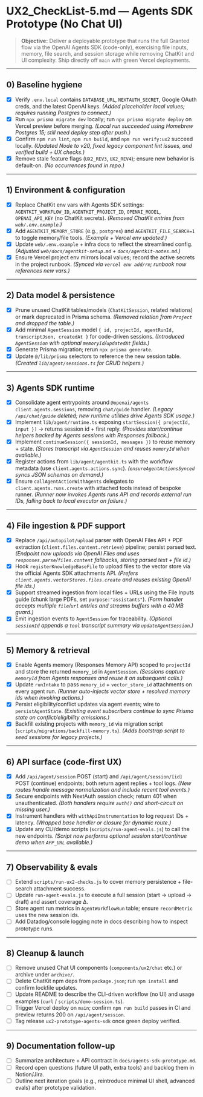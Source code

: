 # UX2_CheckList-5.md — Agents SDK Prototype (No Chat UI)

> **Objective:** Deliver a deployable prototype that runs the full Granted flow via the OpenAI Agents SDK (code-only), exercising file inputs, memory, file search, and session storage while removing ChatKit and UI complexity. Ship directly off `main` with green Vercel deployments.

---

## 0) Baseline hygiene
- [x] Verify `.env.local` contains `DATABASE_URL`, `NEXTAUTH_SECRET`, Google OAuth creds, and the latest OpenAI keys. *(Added placeholder local values; requires running Postgres to connect.)*
- [x] Run `npx prisma migrate dev` locally; run `npx prisma migrate deploy` on Vercel preview before merging. *(Local run succeeded using Homebrew Postgres 15; still need deploy step after push.)*
- [x] Confirm `npm run lint`, `npm run build`, and `npm run verify:ux2` succeed locally. *(Updated Node to v20, fixed legacy component lint issues, and verified build + UX checks.)*
- [x] Remove stale feature flags (`UX2_REV3`, `UX2_REV4`); ensure new behavior is default-on. *(No occurrences found in repo.)*

---

## 1) Environment & configuration
- [x] Replace ChatKit env vars with Agents SDK settings: `AGENTKIT_WORKFLOW_ID`, `AGENTKIT_PROJECT_ID`, `OPENAI_MODEL`, `OPENAI_API_KEY` (no ChatKit secrets). *(Removed ChatKit entries from `web/.env.example`.)*
- [x] Add `AGENTKIT_MEMORY_STORE` (e.g., `postgres`) and `AGENTKIT_FILE_SEARCH=1` to toggle memory/file tools. *(Example + Vercel env updated.)*
- [x] Update `web/.env.example` + infra docs to reflect the streamlined config. *(Adjusted `web/docs/agentkit-setup.md` + `docs/agentkit-notes.md`.)*
- [x] Ensure Vercel project env mirrors local values; record the active secrets in the project runbook. *(Synced via `vercel env add/rm`; runbook now references new vars.)*

---

## 2) Data model & persistence
- [x] Prune unused ChatKit tables/models (`ChatKitSession`, related relations) or mark deprecated in Prisma schema. *(Removed relation from `Project` and dropped the table.)*
- [x] Add minimal `AgentSession` model `{ id, projectId, agentRunId, transcriptJson, createdAt }` for code-driven sessions. *(Introduced `AgentSession` with optional `memoryId`/`updatedAt` fields.)*
- [x] Generate Prisma migration; rerun `npx prisma generate`.
- [x] Update `@/lib/prisma` selectors to reference the new session table. *(Created `lib/agent/sessions.ts` for CRUD helpers.)*

---

## 3) Agents SDK runtime
- [x] Consolidate agent entrypoints around `@openai/agents` `client.agents.sessions`, removing `chat/guide` handler. *(Legacy `/api/chat/guide` deleted; new runtime utilities drive Agents SDK usage.)*
- [x] Implement `lib/agent/runtime.ts` exposing `startSession({ projectId, input })` → returns session id + first reply. *(Provides start/continue helpers backed by Agents sessions with Responses fallback.)*
- [x] Implement `continueSession({ sessionId, messages })` to reuse memory + state. *(Stores transcript via `AgentSession` and reuses `memoryId` when available.)*
- [x] Register actions from `lib/agent/agentkit.ts` with the workflow metadata (use `client.agents.actions.sync`). *(`ensureAgentActionsSynced` syncs JSON schemas on demand.)*
- [x] Ensure `callAgentActionWithAgents` delegates to `client.agents.runs.create` with attached tools instead of bespoke runner. *(Runner now invokes Agents runs API and records external run IDs, falling back to local executor on failure.)*

---

## 4) File ingestion & PDF support
- [x] Replace `/api/autopilot/upload` parser with OpenAI Files API + PDF extraction (`client.files.content.retrieve`) pipeline; persist parsed text. *(Endpoint now uploads via OpenAI Files and uses `responses.parse`/`files.content` fallbacks, storing parsed text + file id.)*
- [x] Hook `registerKnowledgeBaseFile` to upload files to the vector store via the official Agents SDK attachments API. *(Prefers `client.agents.vectorStores.files.create` and reuses existing OpenAI file ids.)*
- [x] Support streamed ingestion from local files + URLs using the File Inputs guide (chunk large PDFs, set `purpose:"assistants"`). *(Form handler accepts multiple `file`/`url` entries and streams buffers with a 40 MB guard.)*
- [x] Emit ingestion events to `AgentSession` for traceability. *(Optional `sessionId` appends a `tool` transcript summary via `updateAgentSession`.)*

---

## 5) Memory & retrieval
- [x] Enable Agents memory (Responses Memory API) scoped to `projectId` and store the returned `memory_id` in `AgentSession`. *(Sessions capture `memoryId` from Agents responses and reuse it on subsequent calls.)*
- [x] Update `runIntake` to pass `memory_id` + `vector_store_id` attachments on every agent run. *(Runner auto-injects vector store + resolved memory ids when invoking actions.)*
- [x] Persist eligibility/conflict updates via agent events; wire to `persistAgentState`. *(Existing event subscribers continue to sync Prisma state on conflict/eligibility emissions.)*
- [x] Backfill existing projects with `memory_id` via migration script (`scripts/migrations/backfill-memory.ts`). *(Adds bootstrap script to seed sessions for legacy projects.)*

---

## 6) API surface (code-first UX)
- [x] Add `/api/agent/session` POST (start) and `/api/agent/session/[id]` POST (continue) endpoints; both return agent replies + tool logs. *(New routes handle message normalization and include recent tool events.)*
- [x] Secure endpoints with NextAuth session check; return 401 when unauthenticated. *(Both handlers require `auth()` and short-circuit on missing user.)*
- [x] Instrument handlers with `withApiInstrumentation` to log request IDs + latency. *(Wrapped base handler or closure for dynamic route.)*
- [x] Update any CLI/demo scripts (`scripts/run-agent-evals.js`) to call the new endpoints. *(Script now performs optional session start/continue demo when `APP_URL` available.)*

---

## 7) Observability & evals
- [ ] Extend `scripts/run-ux2-checks.js` to cover memory persistence + file-search attachment success.
- [ ] Update `run-agent-evals.js` to execute a full session (start → upload → draft) and assert coverage Δ.
- [ ] Store agent run metrics in `AgentWorkflowRun` table; ensure `recordMetric` uses the new session ids.
- [ ] Add Datadog/console logging note in docs describing how to inspect prototype runs.

---

## 8) Cleanup & launch
- [ ] Remove unused Chat UI components (`components/ux2/chat` etc.) or archive under `archive/`.
- [ ] Delete ChatKit npm deps from `package.json`; run `npm install` and confirm lockfile updates.
- [ ] Update README to describe the CLI-driven workflow (no UI) and usage examples (`curl` / `scripts/demo-session.ts`).
- [ ] Trigger Vercel deploy on `main`; confirm `npm run build` passes in CI and preview returns 200 on `/api/agent/session`.
- [ ] Tag release `ux2-prototype-agents-sdk` once green deploy verified.

---

## 9) Documentation follow-up
- [ ] Summarize architecture + API contract in `docs/agents-sdk-prototype.md`.
- [ ] Record open questions (future UI path, extra tools) and backlog them in Notion/Jira.
- [ ] Outline next iteration goals (e.g., reintroduce minimal UI shell, advanced evals) after prototype validation.
